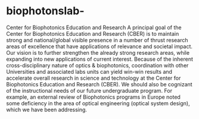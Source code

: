 # biophotonslab-
Center for Biophotonics Education and Research A principal goal of the Center for Biophotonics Education and Research (CBER) is to maintain strong and national/global visible presence in a number of thrust research areas of excellence that have applications of relevance and societal impact. Our vision is to further strengthen the already strong research areas, while expanding into new applications of current interest. Because of the inherent cross-disciplinary nature of optics &amp; biophotonics, coordination with other Universities and associated labs units can yield win-win results and accelerate overall research in science and technology at the Center for Biophotonics Education and Research (CBER). We should also be cognizant of the instructional needs of our future undergraduate program. For example, an external review of Biophotonics programs in Europe noted some deficiency in the area of optical engineering (optical system design), which we have been addressing.
